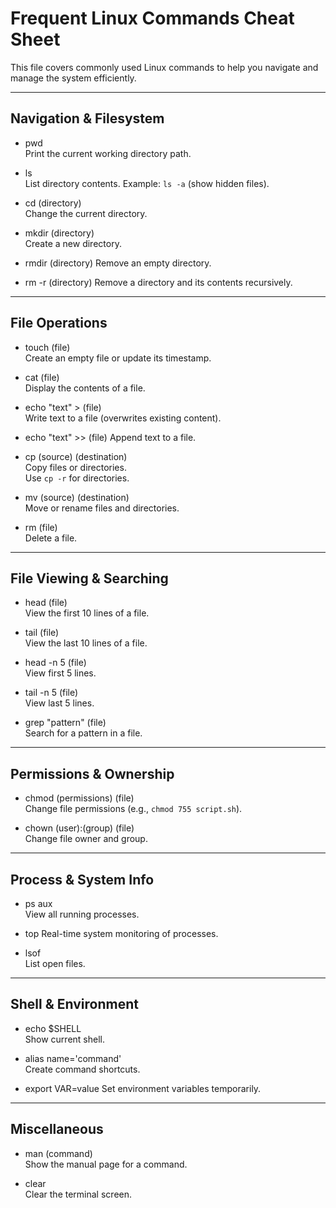 # Frequent Linux Commands Cheat Sheet

This file covers commonly used Linux commands to help you navigate and manage the system efficiently.

---

## Navigation & Filesystem

- pwd  
  Print the current working directory path.

- ls  
  List directory contents.
Example: `ls -a` (show hidden files).

- cd (directory)  
Change the current directory.

- mkdir (directory)  
Create a new directory.

- rmdir (directory) 
Remove an empty directory.

- rm -r (directory)
Remove a directory and its contents recursively.

---

## File Operations

- touch (file)  
Create an empty file or update its timestamp.

- cat (file)  
Display the contents of a file.

- echo "text" > (file)  
Write text to a file (overwrites existing content).

- echo "text" >> (file)
Append text to a file.

- cp (source) (destination)  
Copy files or directories.  
Use `cp -r` for directories.

- mv (source) (destination)  
Move or rename files and directories.

- rm (file)  
Delete a file.

---

## File Viewing & Searching

- head (file)  
View the first 10 lines of a file.

- tail (file)  
View the last 10 lines of a file.

- head -n 5 (file)  
View first 5 lines.

- tail -n 5 (file)  
View last 5 lines.

- grep "pattern" (file)  
Search for a pattern in a file.

---

## Permissions & Ownership

- chmod (permissions) (file)  
Change file permissions (e.g., `chmod 755 script.sh`).

- chown (user):(group) (file)  
Change file owner and group.

---

## Process & System Info

- ps aux  
View all running processes.

- top 
Real-time system monitoring of processes.

- lsof  
List open files.

---

## Shell & Environment

- echo $SHELL  
Show current shell.

- alias name='command'  
Create command shortcuts.

- export VAR=value
Set environment variables temporarily.

---

## Miscellaneous

- man (command)  
Show the manual page for a command.

- clear  
Clear the terminal screen.
